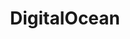 ---
title: DigitalOcean
description: DigitalOcean is a cloud computing platform that provides managed hosting services. It is a popular choice for developers and teams looking for a simple and cost-effective way to host their applications.
image: https://upload.wikimedia.org/wikipedia/commons/thumb/f/ff/DigitalOcean_logo.svg/1024px-DigitalOcean_logo.svg.png

# Badge style
style:
    background: "#2a9d8f"
    color: "#fff"
---